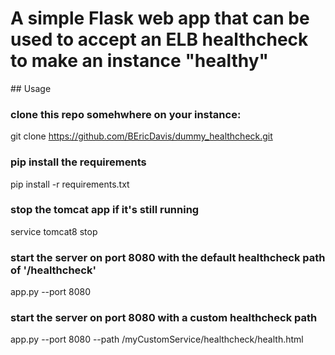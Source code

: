 # A simple Flask web app that can be used to accept an ELB healthcheck to make an instance "healthy"
<p>
## Usage

### clone this repo somehwhere on your instance:
git clone https://github.com/BEricDavis/dummy_healthcheck.git

### pip install the requirements
pip install -r requirements.txt

### stop the tomcat app if it's still running<br>
service tomcat8 stop <br>

### start the server on port 8080 with the default healthcheck path of '/healthcheck'<br>
app.py --port 8080<br>

### start the server on port 8080 with a custom healthcheck path<br>
app.py --port 8080 --path /myCustomService/healthcheck/health.html<br>

